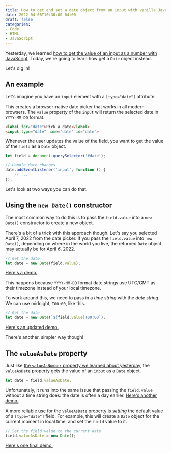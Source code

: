```yaml
---
title: How to get and set a date object from an input with vanilla JavaScript
date: 2022-04-06T10:30:00-04:00
draft: false
categories:
- Code
- HTML
- JavaScript
---
```


Yesterday, we learned [how to get the value of an input as a number with JavaScript](/how-to-get-the-value-of-an-input-as-a-number-with-vanilla-javascript/). Today, we're going to learn how get a `Date` object instead.

Let's dig in!

## An example

Let's imagine you have an `input` element with a `[type="date"]` attribute. 

This creates a browser-native date picker that works in all modern browsers. The `value` property of the `input` will return the selected date in `YYYY-MM-DD` format.

```html
<label for="date">Pick a date</label>
<input type="date" name="date" id="date">
```

Whenever the user updates the value of the field, you want to get the value of the `field` as a `Date` object.

```js
let field = document.querySelector('#date');

// Handle date changes
date.addEventListener('input', function () {
	// ...
});
```

Let's look at two ways you can do that.

## Using the `new Date()` constructor

The most common way to do this is to pass the `field.value` into a `new Date()` constructor to create a new object.

There's a bit of a trick with this approach though. Let's say you selected April 7, 2022 from the date picker. If you pass the `field.value` into `new Date()`, depending on where in the world you live, the returned `Date` object may actually be for April _6_, 2022.

```js
// Get the date
let date = new Date(field.value);
```

[Here's a demo.](https://codepen.io/cferdinandi/pen/zYpRgLE)

This happens because `YYYY-MM-DD` format date strings use UTC/GMT as their timezone instead of your local timezone. 

To work around this, we need to pass in a _time string_ with the _date string_. We can use midnight, `T00:00`, like this.

```js
// Get the date
let date = new Date(`${field.value}T00:00`);
```

[Here's an updated demo.](https://codepen.io/cferdinandi/pen/xxpYvMW)

There's another, simpler way though!

## The `valueAsDate` property

Just like [the `valueAsNumber` property we learned about yesterday](/how-to-get-the-value-of-an-input-as-a-number-with-vanilla-javascript/#use-the-valueasnumber-property), the `valueAsDate` property gets the value of an `input` as a `Date` object.

```js
let date = field.valueAsDate;
```

Unfortunately, it runs into the same issue that passing the `field.value` without a time string does: the date is often a day earlier. [Here's another demo.](https://codepen.io/cferdinandi/pen/WNdMVBw)

A more reliable use for the `valueAsDate` property is _setting_ the default value of a `[type="date"]` field. For example, this will create a `Date` object for the current moment in local time, and set the `field` value to it.

```js
// Set the field value to the current date
field.valueAsDate = new Date();
```

[Here's one final demo.](https://codepen.io/cferdinandi/pen/MWrQNNo)